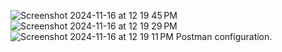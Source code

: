 ![Screenshot 2024-11-16 at 12 19 45 PM](https://github.com/user-attachments/assets/1330d7a5-7f68-42dd-aeb2-49bbc6ac39d5)
![Screenshot 2024-11-16 at 12 19 29 PM](https://github.com/user-attachments/assets/30d7620b-6060-4f6d-81ac-4b1a288610d5)
![Screenshot 2024-11-16 at 12 19 11 PM](https://github.com/user-attachments/assets/0c8e2f44-682b-4c4a-adec-1dba6856eb65)
Postman configuration. 
